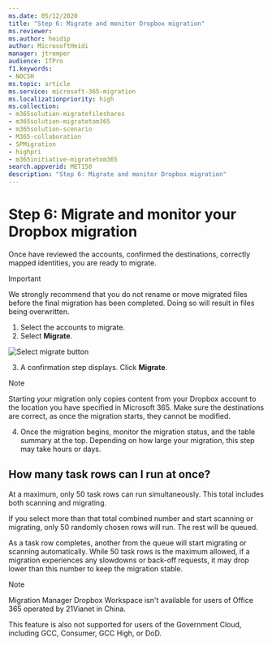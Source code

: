```yaml
---
ms.date: 05/12/2020
title: "Step 6: Migrate and monitor Dropbox migration"
ms.reviewer: 
ms.author: heidip
author: MicrosoftHeidi
manager: jtremper
audience: ITPro
f1.keywords:
- NOCSH
ms.topic: article
ms.service: microsoft-365-migration
ms.localizationpriority: high
ms.collection: 
- m365solution-migratefileshares
- m365solution-migratetom365
- m365solution-scenario
- M365-collaboration
- SPMigration
- highpri
- m365initiative-migratetom365
search.appverid: MET150
description: "Step 6: Migrate and monitor Dropbox migration"
---
```

# Step 6:  Migrate and monitor your Dropbox migration

Once have reviewed the accounts, confirmed the destinations, correctly mapped identities, you are ready to migrate.

>[!Important]
>We strongly recommend that you do not rename or move migrated files before the final migration has been completed.  Doing so will result in files being overwritten.

1. Select the accounts to migrate.
2. Select **Migrate**.

![Select migrate button](media/mm-box-migrate-button.png) 

3. A confirmation step displays.  Click **Migrate**.  

>[!Note]
> Starting your migration only copies content from your Dropbox account to the location you have specified in Microsoft 365.  Make sure the destinations are correct, as once the migration starts, they cannot be modified.

4. Once the migration begins, monitor the migration status, and the table summary at the top.  Depending on how large your migration, this step may take hours or days.


## How many task rows can I run at once?

At a maximum, only 50 task rows can run simultaneously. This total includes both scanning and migrating.

If you select more than that total combined number and start scanning or migrating, only 50 randomly chosen rows will run. The rest will be queued.

As a task row completes, another from the queue will start migrating or scanning automatically.  While 50 task rows is the maximum allowed, if a migration experiences any slowdowns or back-off requests, it may drop lower than this number to keep the migration stable.


>[!NOTE]
>Migration Manager Dropbox Workspace isn't available for users of Office 365 operated by 21Vianet in China.
>
> This feature is also not supported for users of the Government Cloud, including GCC, Consumer, GCC High, or DoD.

